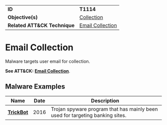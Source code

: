 |||
|---------|------------------------|
|**ID**|**T1114**|
|**Objective(s)**|[Collection](../collection)|
|**Related ATT&CK Technique**|[Email Collection](https://attack.mitre.org/techniques/T1114/)|

Email Collection
================
Malware targets user email for collection.

**See ATT&CK:** [**Email Collection**](https://attack.mitre.org/techniques/T1114/).

Malware Examples
----------------
|Name|Date|Description|
|-----------------------------|-----------|-----------------------------|
|[**TrickBot**](../xample-malware/trickbot.md)|2016|Trojan spyware program that has mainly been used for targeting banking sites.|
